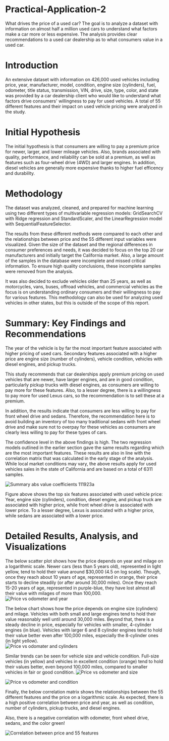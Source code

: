 # Practical-Application-2
What drives the price of a used car?  The goal is to analyze a dataset with information on almost half a million used cars to understand what factors make a car more or less expensive. The analysis provides clear recommendations to a used car dealership as to what consumers value in a used car.
# Introduction
An extensive dataset with information on 426,000 used vehicles including price, year, manufacturer, model, condition, engine size (cylinders), fuel, odometer, title status, transmission, VIN, drive, size, type, color, and state was provided by a car dealership client who would like to understand what factors drive consumers' willingness to pay for used vehicles. A total of 55 different features and their impact on used vehicle pricing were analyzed in the study. 
# Initial Hypothesis
The initial hypothesis is that consumers are willing to pay a premium price for newer, larger, and lower mileage vehicles. Also, brands associated with quality, performance, and reliability can be sold at a premium, as well as features such as four-wheel drive (4WD) and larger engines. In addition, diesel vehicles are generally more expensive thanks to higher fuel efficency and durability. 
# Methodology
The dataset was analyzed, cleaned, and prepared for machine learning using two different types of multivariable regression models: GridSearchCV with Ridge regression and StandardScaler, and the LinearRegression model with SequentialFeatureSelector.

The results from these different methods were compared to each other and the relationships between price and the 55 different input variables were visualized. 
Given the size of the dataset and the regional differences in consumer preferences and needs, it was decided to focus on the top 20 car manufacturers and initially target the California market. Also, a large amount of the samples in the database were incomplete and missed critical information. To ensure high quality conclusions,
these incomplete samples were removed from the analysis. 

It was also decided to exclude vehicles older than 25 years, as well as motorcycles, vans, buses, offroad vehicles, and commercial vehicles as the focus is on understanding ordinary consumers and their willingness to pay for various features. This methodology can also be used for analyzing used vehicles in other states, 
but this is outside of the scope of this report. 
# Summary: Key Findings and Recommendations
The year of the vehicle is by far the most important feature associated with higher pricing of used cars. Secondary features associated with a higher price are engine size (number of cylinders), vehicle condition, vehicles with diesel engines, and pickup trucks. 

This study recommends that car dealerships apply premium pricing on used vehicles that are newer, have larger engines, and are in good condition, particularly pickup trucks with diesel engines, as consumers are willing to pay more for these features. 
Also, to a lesser degree, there is a willingness to pay more for used Lexus cars, so the recommendation is to sell these at a premium. 

In addition, the results indicate that consumers are less willing to pay for front wheel drive and sedans. 
Therefore, the recommendation here is to avoid building an inventory of too many traditional sedans with front wheel drive and make sure not to overpay for these vehicles as consumers are clearly less willing to pay for these types of cars. 

The confidence level in the above findings is high. The two regression models outlined in the earlier section gave the same results regarding which are the most important features. These results are also in line with the correlation matrix that was calculated in the early stage of the analysis. While local market conditions
may vary, the above results apply for used vehicles sales in the state of California and are based on a total of 6311 samples. 

![Summary abs value coefficients 111923a](https://github.com/fredrik-pettersson/Practical-Application-2/assets/146313002/2ffa7f03-d542-47b0-9d46-7d65c0e05505)

Figure above shows the top six features associated with used vehicle price: Year, engine size (cylinders), condition, diesel engine, and pickup truck are associated with higher price, while front wheel drive is associated with lower price. To a lesser degree, Lexus is associated with a higher price, while sedans are associated with a lower price. 

# Detailed Results, Analysis, and Visualizations
The below scatter plot shows how the price depends on year and milage on a logarithmic scale. Newer cars (less than 5 years old), represented in light yellow, tend to hold their value around $30,000 (4.5 on log scale). Though, once they reach about 10 years of age, represented in orange, their price starts to decline steadily (or after around 30,000 miles).  Once they reach 15-20 years of age, represented in purple-blue, they have lost almost all their value with milages of more than 100,000. 
![Price vs odometer and year](https://github.com/fredrik-pettersson/Practical-Application-2/assets/146313002/925fcb45-3025-4e9c-b1ec-7c3d7872a45a)

The below chart shows how the price depends on engine size (cylinders) and milage. Vehicles with both small and large engines tend to hold their value reasonably well until around 30,000 miles. Beyond that, there is a steady decline in price, especially for vehicles with smaller, 4-cylinder engines (in blue). Vehicles with larger 6 and 8 cylinder engines tend to hold their value better even after 100,000 miles, especially the 8-cylinder ones (in light yellow).  
![Price vs odomater and cylinders](https://github.com/fredrik-pettersson/Practical-Application-2/assets/146313002/83b87a89-12f6-4090-ad13-35328fcc20e2)

Similar trends can be seen for vehicle size and vehicle condition. Full-size vehicles (in yellow) and vehicles in excellent condition (orange) tend to hold their values better, even beyond 100,000 miles, compared to smaller vehicles in fair or good condition. 
![Price vs odometer and size](https://github.com/fredrik-pettersson/Practical-Application-2/assets/146313002/1930c147-2a77-494b-855f-1545152d6f07)

![Price vs odometer and condition](https://github.com/fredrik-pettersson/Practical-Application-2/assets/146313002/5dd5d2f9-9744-4838-8572-6a7af94bcf5f)

Finally, the below correlation matrix shows the relationships between the 55 different features and the price on a logarithmic scale. As expected, there is a high positive correlation between price and year, as well as condition, number of cylinders, pickup trucks, and diesel engines. 

Also, there is a negative correlation with odometer, front wheel drive, sedans, and the color green!

![Correlation between price and 55 features](https://github.com/fredrik-pettersson/Practical-Application-2/assets/146313002/395c99b2-0a61-47d5-8c76-43b643008a25)
